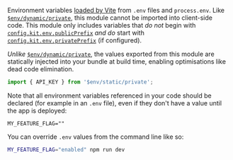 Environment variables [loaded by Vite](https://vitejs.dev/guide/env-and-mode.html#env-files) from `.env` files and `process.env`. Like [`$env/dynamic/private`](https://svelte.dev/docs/kit/modules#$env-dynamic-private), this module cannot be imported into client-side code. This module only includes variables that _do not_ begin with [`config.kit.env.publicPrefix`](https://svelte.dev/docs/kit/configuration#env) _and do_ start with [`config.kit.env.privatePrefix`](https://svelte.dev/docs/kit/configuration#env) (if configured).

_Unlike_ [`$env/dynamic/private`](https://svelte.dev/docs/kit/modules#$env-dynamic-private), the values exported from this module are statically injected into your bundle at build time, enabling optimisations like dead code elimination.

```ts
import { API_KEY } from '$env/static/private';
```

Note that all environment variables referenced in your code should be declared (for example in an `.env` file), even if they don't have a value until the app is deployed:

```
MY_FEATURE_FLAG=""
```

You can override `.env` values from the command line like so:

```bash
MY_FEATURE_FLAG="enabled" npm run dev
```
